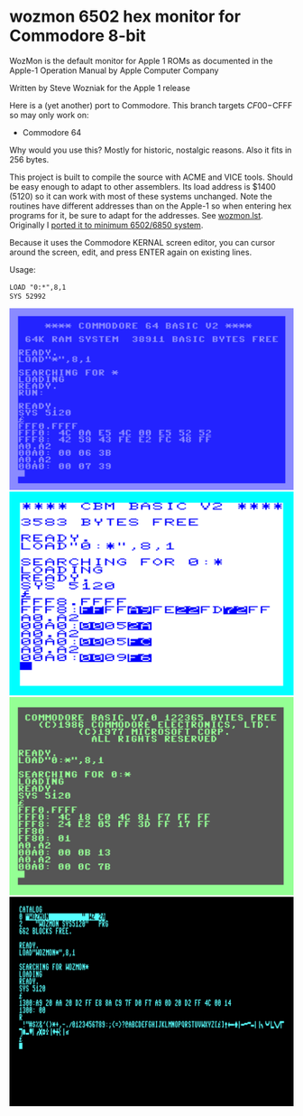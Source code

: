# wozmon 6502 hex monitor for Commodore 8-bit #

WozMon is the default monitor for Apple 1 ROMs as documented in the Apple-1 Operation Manual by Apple Computer Company

Written by Steve Wozniak for the Apple 1 release

Here is a (yet another) port to Commodore.  This branch targets $CF00-$CFFF so may only work on:

* Commodore 64

Why would you use this?  Mostly for historic, nostalgic reasons.  Also it fits in 256 bytes.

This project is built to compile the source with ACME and VICE tools.  Should be easy enough to adapt to other assemblers.  Its load address is $1400 (5120) so it can work with most of these systems unchanged.   Note the routines have different addresses than on the Apple-1 so when entering hex programs for it, be sure to adapt for the addresses.  See [wozmon.lst](wozmon.lst).   Originally I [ported it to minimum 6502/6850 system](https://x.com/DaveRVW/status/1788049720470020570).

Because it uses the Commodore KERNAL screen editor, you can cursor around the screen, edit, and press ENTER again on existing lines.

Usage:

````
LOAD "0:*",8,1
SYS 52992
````

![wozmon64.png](wozmon64.png)
![wozmon20.png](wozmon20.png)
![wozmon128.png](wozmon128.png)
![wozmon80.png](wozmon80.png)
